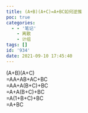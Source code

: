 ```yaml
---
title: (A+B)(A+C)=A+BC如何逆推
poc: true
categories:
  - - '笔记'
    - 离散
    - 计组
tags: []
id: '934'
date: 2021-09-10 17:45:40
---
```


(A+B)(A+C)  
\=AA+AB+AC+BC  
\=AA+A(B+C)+BC  
\=A+A(B+C)+BC  
\=A(1+B+C)+BC  
\=A+BC